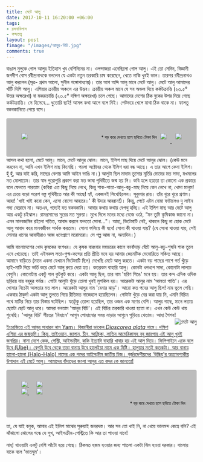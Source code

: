 ```yaml
---
title: মেটে আলু
date: 2017-10-11 16:20:00 +06:00
tags:
- রসনাবিলাস
- কন্দতত্ত্ব
layout: post
fimage: "/images/আলুর-বিচি.jpg"
comments: true
---
```


বাঙাল মুলুকে গোল আলুর ইতিহাস খুব বেশিদিনের না। ওলন্দাজরা এনেছিলো গোল আলু। এই তো সেদিন, বিজ্ঞানী জগদীশ বোস রবীন্দ্রনাথকে বললেন যে একটা নতুন তরকারি চাষ করেছেন, খেতে নাকি খুবই ভাল। তারপর রবীন্দ্রনাথও আলু করলেন (সূত্র- প্রথম আলো, সুনীল গঙ্গোপাধ্যায়)। তার আগ অব্দি আলু মানে মেটে আলু। মেটে আলু আমাদের খাঁটি দিশি আলু। এশিয়ার ক্রান্তীয় অঞ্চলে এর উদ্ভব। ক্রান্তীয় অঞ্চল মানে যে সব অঞ্চল দিয়ে কর্কটক্রান্তি (২৩.৫° উত্তর অক্ষরেখা) বা মকরক্রান্তি (২৩.৫° দক্ষিণ অক্ষরেখা) চলে গেছে। আমাদের দেশের ঠিক বুকের উপর দিয়ে গেছে কর্কটক্রান্তি। সে হিসেবে… ধুত্তোরি ছাই! আসল কথা আগে বলে নিই। পেটভরে খেলে মাথা ঠিক থাকে না। ফালতু বকবকানিতে পেয়ে বসে।
<div class="row">
    <div class="col-md-12" style="padding: 30px;background: rgba(0, 0, 0, 0.26);border-radius: 4px;">
        <div class="col-sm-6"  style="float: left;">
            <a href="/images/আলু-গাছ.jpg" data-toggle="lightbox" data-title="আলু গাছ" data-footer="<i>Dioscorea alata" data-gallery="মেটে আলু">
                <img src="/images/আলু-গাছ.jpg" class="img-fluid" style="padding:10px;">
            </a>
        </div>
        <div class="col-sm-6" style="float: right;">
            <a href="/images/আলুর-বিচি.jpg" data-toggle="lightbox" data-title="আলুর বিচি" data-footer="এটা গাছে ঝুলে থাকে। পুড়িয়ে খেতাম ছোটবেলায়।" data-gallery="মেটে আলু">
                <img src="/images/আলুর-বিচি.jpg" class="img-fluid" style="padding:10px;">
            </a>
            <a href="/images/মেটে-আলু.jpg" data-toggle="lightbox" data-title="মেটে আলু" data-gallery="মেটে আলু">
                <img src="/images/মেটে-আলু.jpg" class="img-fluid" style="padding:10px;">
            </a>
        </div>
        <p style="text-align:right;color: black; padding: 10px 30px 10px auto;"><small>* বড় করে দেখতে হলে ছবিতে টোকা দিন</small></p>
    </div>  
</div>
আসল কথা হলো, মেটে আলু। মানে, মেটে আলুর ঝোল। মানে, ইলিশ মাছ দিয়ে মেটে আলুর ঝোল। (কেউ মনে করবেন না, আমি এখন ইলিশ মাছ কিনেছি। পয়লা অক্টোবর থেকে ইলিশ ধরা বন্ধ আছে। এ তার আগে কেনা ইলিশ। হুঁ হুঁ, আর যাই করি, মাছের বেলায় আমি আইন ভাঙি না।) আলুটা ছিল মাদাম তুসোর মূর্তির মোমের মত সাদা, মখমলের মত মোলায়েম। তার স্বাদ পুরোপুরি প্রকাশ করা মত ভাষা পৃথিবীতে জন্ম হয় নি। কবি হলে হয়তো তা কোনো এক প্রকারে বলে ফেলতে পারতাম (কবিরা এত কিছু নিয়ে লেখে, কিন্তু শাক-পাতা-আলু-কচু-মাছ নিয়ে কেন লেখে না, খোদা মালুম! এর চেয়ে বড়ো সরেশ বস্তু পৃথিবীতে আর কী আছে! হ্যাঁ, একজনই লিখেছিলেন। সুকুমার রায়। তাঁর খুরে খুরে প্রণাম। আহা! 'খাই খাই করো কেন, এসো বোসো আহারে।' কী উদার আহ্বান!)।  কিন্তু, পেটে এটম বোমা ফাটালেও দু লাইন পদ্য বেরোবে না। অতএব, গদ্যেই যত বকবকানি। আবার কথায় কথায় বেপথু হচ্ছি। এই ইলিশ মাছ আর মেটে আলু আর একটু চইঝাল। রামপ্রসাদের সুরের মত সুরুয়া। মুখে দিলে মনের মধ্যে বেজে ওঠে, “মন তুমি কৃষিকাজ জানো না। এমন মানবজমিন রইলো পতিত, আবাদ করলে ফলতো সোনা…"। আহা, ভিটেমাটি নেই, থাকলে কিছু না হোক মেটে আলু আবাদ করে মানবজীবন সার্থক করতাম। সোনা ফলিয়ে কী হবে! সোনা কী খাওয়া যায়? (যে সোনা খাওয়া যায়, সেই সোনার ধানের আবাদীরাও আজ ধনেপ্রাণে মরোমরো। সে গল্প আজ না, অন্যদিন।)

আমি বাংলাদেশের খোদ কৃষকের বংশধর। যে কৃষক বারংবার মন্বন্তরের কালে বনবাঁদাড় ঘেঁটে আলু-কচু-শুষনি শাক তুলে এনে খেয়েছে। তাই এইসকল লতা-গুল্ম-কন্দের প্রতি প্রীতি মনে হয় আমার জেনেটিক মেমোরিতে সঞ্চিত আছে। আমাদে বাড়িতে (মানে একদা যেখানে ভিটেমাটি ছিল) দেখেছি মেটে আলু করতে। একটা বড় গাছের পাশে গর্ত খুঁড়ে ছাই-মাটি দিয়ে ভর্তি করে মেটে আলু রুয়ে দেয়া হত। কতরকম বাহারি আলু। কোনটা ধপধপে সাদা, কোনোটা লালচে বেগুনি। কোনোটায় একটু গাল কুটকুট করে। একটা আলু ছিল, তার নাম 'হরিণ শিঙে' মনে হয়। তার কন্দ এদিক ওদিক ছড়িয়ে যায় বহুদুর পর্যন্ত। গোটা আলুটা খুঁড়ে তোলা খুবই মুশকিল হয়। আরেকটা আলুর নাম 'আলতা পাতি'। এর খোসার নিচেটা আলতার মত লাল। আরেকটা আলুর নাম 'বেনার ঝাড়'।  আরো কত পদের আলু ছিল! নাম ভুলে গেছি। একবার ঠাকুর্দা একটা আলু তুলতে গিয়ে রীতিমত নাজেহাল হয়েছিলেন। গোটাটা খুঁড়ে বের করা যায় নি, এমনি বিচিত্র পথে মাটির নিচে তার বিস্তার ঘটেছিল। যতটুকু তোলা হয়েছিল, তার ওজন এক মণের বেশি। আলুর গাছে, মানে লতায় ছোটো ছোট আলু ধরে। আমরা বলতাম 'আলুর বিচি'। এই বিচির তরকারি খাওয়া হতো না। এখন কেউ কেউ খায় শুনেছি। 'আলুর বিচি' শীতের 'বিহানে' আগুন পোহানোর সময় নাড়ার আগুনে পুড়িয়ে খেতাম। আহা শৈশব!<a href="/images/Dioscorea_alata8c.jpg" data-toggle="lightbox" data-gallery="মেটে আলু" data-title="মেটে আলু" data-footer="ঠাকুর্দার তোলা আলুটা কতকটা এইরকম ছিল"><img class="thumbnail img-fluid" src="/images/Dioscorea_alata8c.jpg" style="float:right !important;" alt="মেটে আলু">

ইংরেজিতে এই আলুর সাধারন নাম Yam। বিজ্ঞানীরা ডাকেন <i>Dioscorea alata</i> নামে। দক্ষিণ এশিয়া এর জন্মভূমি। কিন্তু, তাইওয়ান, জাপান, চীন, আফ্রিকা, লাতিন আমেরিকাসহ বহু জায়গায় এই আলু খুবই জনপ্রিয়। নানা দেশে কেক, পেস্ট্রি, আইসক্রীম, কুকি ইত্যাদি বাহারি খাবার হয় এই আলু দিয়ে। ফিলিপাইনে একে বলে উবে (Ube)। বেগুনি উবে থেকে তারা বানায় উবে হালেইয়া নামে এক মিষ্টি। হালুয়ার মতই কতকটা। আর বানায় হালো-হালো (Halo-Halo) নামের এক পদের আইসক্রীম জাতীয় চিজ। গুর্জরদেশীয়দের 'উন্ধিয়ু'র অত্যাবশ্যকীয় উপাদান এই মেটে আলু। আমাদের বাঁদাড়ের জংলা আলুর এত কদর কে জানতো!

<div class="row">
    <div class="col-md-12" style="padding: 30px;background: rgba(0, 0, 0, 0.26);border-radius: 4px;">
        <div class="row">
            <a href="/images/Ubecupcakes.jpg" data-toggle="lightbox" data-title="মেটে আলুর কাপকেক" data-gallery="মেটে আলু" class="col-sm-6" style="padding:10px;">
                <img src="/images/Ubecupcakes.jpg" class="img-fluid">
            </a>
            <a href="/images/ube-haleya.jpg" data-toggle="lightbox" data-title="উবে হালেইয়া" data-footer="বাঙলায় মেটে আলুর হালুয়া বলা যেতে পারে" data-gallery="মেটে আলু" class="col-sm-6" style="padding:10px;">
                <img src="/images/ube-haleya.jpg" class="img-fluid">
            </a>
        </div>
        <div class="row">
            <a href="/images/halo-halo.jpg" data-toggle="lightbox" data-title="হালো-হালো" data-footer="আইসক্রীম জাতীয়। আমাদের মেলায় যে 'ঘষা বরফ' পাওয়া যায়, খানিকটা সেইরকম জিনিস।" data-gallery="মেটে আলু" class="col-sm-6" style="padding:10px;">
                <img src="/images/halo-halo.jpg" class="img-fluid">
            </a>
            <a href="/images/Undhiyu.jpg" data-toggle="lightbox" data-title="উন্ধিয়ু" data-footer="গুর্জরদেশীয় পদ। শব্দটা এসেছে 'উন্ধু' থেকে। মানে 'উল্টো'। মাটির নিচে একটা উল্টো পাত্রের উপর দিক থেকে তাপ দিয়ে এই বস্তু রান্না করা হয়।" data-gallery="মেটে আলু" class="col-sm-6" style="padding:10px;">
                <img src="/images/Undhiyu.jpg" class="img-fluid">
            </a>
        </div>
        <p style="text-align:right;color: black;margin-bottom: 0;"><small>* বড় করে দেখতে হলে ছবিতে টোকা দিন</small></p>
    </div>
</div>

তা, যে যাই বলুক, আমার এই ইলিশ মাঝের সুরুয়াই জবরদস্ত। আর সব তো খাই নি, না খেয়ে ভালমন্দ কেম্নে বলি? এই ঝাঁঝালো ঝোলের গন্ধে যে সুখ, আইসক্রীম-পেস্ট্রিতে কি আর তা পাওয়া যাবে!

নাহ্! খাওয়াটা একটু বেশি আঁটো হয়ে গেছে। ঠিকমত হজম হওয়ার জন্য পাতলা একটা ঝিম হওয়া দরকার। বাংলায় যাকে বলে 'ভাতঘুম'।